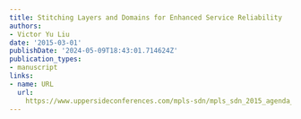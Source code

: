 ```yaml
---
title: Stitching Layers and Domains for Enhanced Service Reliability
authors:
- Victor Yu Liu
date: '2015-03-01'
publishDate: '2024-05-09T18:43:01.714624Z'
publication_types:
- manuscript
links:
- name: URL
  url: 
    https://www.uppersideconferences.com/mpls-sdn/mpls_sdn_2015_agenda_conference_day_2.html
---
```

